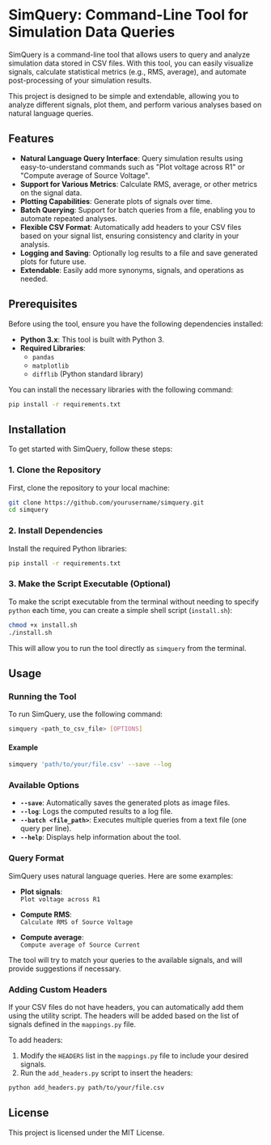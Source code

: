 # SimQuery: Command-Line Tool for Simulation Data Queries

SimQuery is a command-line tool that allows users to query and analyze simulation data stored in CSV files. With this tool, you can easily visualize signals, calculate statistical metrics (e.g., RMS, average), and automate post-processing of your simulation results.

This project is designed to be simple and extendable, allowing you to analyze different signals, plot them, and perform various analyses based on natural language queries.

## Features

- **Natural Language Query Interface**: Query simulation results using easy-to-understand commands such as "Plot voltage across R1" or "Compute average of Source Voltage".
- **Support for Various Metrics**: Calculate RMS, average, or other metrics on the signal data.
- **Plotting Capabilities**: Generate plots of signals over time.
- **Batch Querying**: Support for batch queries from a file, enabling you to automate repeated analyses.
- **Flexible CSV Format**: Automatically add headers to your CSV files based on your signal list, ensuring consistency and clarity in your analysis.
- **Logging and Saving**: Optionally log results to a file and save generated plots for future use.
- **Extendable**: Easily add more synonyms, signals, and operations as needed.

## Prerequisites

Before using the tool, ensure you have the following dependencies installed:

- **Python 3.x**: This tool is built with Python 3.
- **Required Libraries**:
  - `pandas`
  - `matplotlib`
  - `difflib` (Python standard library)

You can install the necessary libraries with the following command:

```bash
pip install -r requirements.txt
```

## Installation

To get started with SimQuery, follow these steps:

### 1. Clone the Repository

First, clone the repository to your local machine:

```bash
git clone https://github.com/yourusername/simquery.git
cd simquery
```

### 2. Install Dependencies

Install the required Python libraries:

```bash
pip install -r requirements.txt
```

### 3. Make the Script Executable (Optional)

To make the script executable from the terminal without needing to specify `python` each time, you can create a simple shell script (`install.sh`):

```bash
chmod +x install.sh
./install.sh
```

This will allow you to run the tool directly as `simquery` from the terminal.

## Usage

### Running the Tool

To run SimQuery, use the following command:

```bash
simquery <path_to_csv_file> [OPTIONS]
```

#### Example

```bash
simquery 'path/to/your/file.csv' --save --log
```

### Available Options

- **`--save`**: Automatically saves the generated plots as image files.
- **`--log`**: Logs the computed results to a log file.
- **`--batch <file_path>`**: Executes multiple queries from a text file (one query per line).
- **`--help`**: Displays help information about the tool.

### Query Format

SimQuery uses natural language queries. Here are some examples:

- **Plot signals**:  
  `Plot voltage across R1`

- **Compute RMS**:  
  `Calculate RMS of Source Voltage`

- **Compute average**:  
  `Compute average of Source Current`

The tool will try to match your queries to the available signals, and will provide suggestions if necessary.

### Adding Custom Headers

If your CSV files do not have headers, you can automatically add them using the utility script. The headers will be added based on the list of signals defined in the `mappings.py` file.

To add headers:

1. Modify the `HEADERS` list in the `mappings.py` file to include your desired signals.
2. Run the `add_headers.py` script to insert the headers:

```bash
python add_headers.py path/to/your/file.csv
```

## License

This project is licensed under the MIT License.
